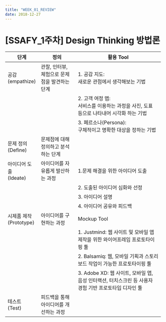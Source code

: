 ```yaml
---
title: "WEEK_01_REVIEW"
date: 2018-12-27
---
```


# [SSAFY_1주차] Design Thinking 방법론

|단계 |정의|활용 Tool|
|-----|----|--------|
|공감<br>(empathize)|관찰, 인터뷰, 체험으로 문제점을 발견하는 단계|1. 공감 지도:<br> 새로운 관점에서 생각해보는 기법|
|||2. 고객 여정 맵: <br> 서비스를 이용하는 과정을 사진, 도표 등으로 나타내어 시각화 하는 기법|
|||3. 페르소나(Persona): <br> 구체적이고 명확한 대상을 정하는 기법|
|문제 정의<br>(Define)|문제점에 대해 정의하고 분석하는 단계||
|아이디어 도출<br>(Ideate)|아이디어를 자유롭게 발산하는 과정|1.문제 해결을 위한 아이디어 도출|
|||2. 도출된 아이디어 심화와 선정|
|||3. 아이디어 설명|
|||4. 아이디어 공유와 피드백|
|시제품 제작<br>(Prototype)|아이디어를 구현하는 과정|Mockup Tool|
|||1. Justmind: 웹 사이트 및 모바일 앱 제작을 위한 와이어프레임 프로토타이핑 툴|
|||2. Balsamiq: 웹, 모바일 기획과 스토리 보드 작업이 가능한 프로토타이핑 툴|
|||3. Adobe XD: 웹 사이트, 모바일 앱, 음성 인터랙션, 터치스크린 등 사용자 경험 기반 프로토타입 디자인 툴|
|테스트<br>(Test)|피드백을 통해 아이디어를 개선하는 과정||
